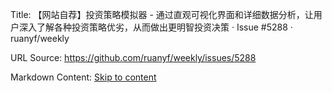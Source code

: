 Title: 【网站自荐】投资策略模拟器  - 通过直观可视化界面和详细数据分析，让用户深入了解各种投资策略优劣，从而做出更明智投资决策 · Issue #5288 · ruanyf/weekly

URL Source: https://github.com/ruanyf/weekly/issues/5288

Markdown Content:
[Skip to content](https://github.com/ruanyf/weekly/issues/5288#start-of-content)
